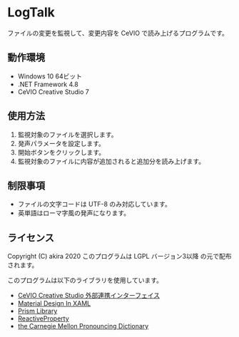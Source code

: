 # LogTalk

ファイルの変更を監視して、変更内容を CeVIO で読み上げるプログラムです。

## 動作環境

* Windows 10 64ビット
* .NET Framework 4.8
* CeVIO Creative Studio 7

## 使用方法

1. 監視対象のファイルを選択します。
1. 発声パラメータを設定します。
1. 開始ボタンをクリックします。
1. 監視対象のファイルに内容が追加されると追加分を読み上げます。

## 制限事項

* ファイルの文字コードは UTF-8 のみ対応しています。
* 英単語はローマ字風の発声になります。

## ライセンス

Copyright (C) akira 2020
このプログラムは LGPL バージョン3以降 の元で配布されます。

このプログラムは以下のライブラリを使用しています。

* [CeVIO Creative Studio 外部連携インターフェイス](http://cevio.jp/)
* [Material Design In XAML](http://materialdesigninxaml.net/)
* [Prism Library](https://prismlibrary.com/)
* [ReactiveProperty](https://github.com/runceel/ReactiveProperty)
* [the Carnegie Mellon Pronouncing Dictionary](http://www.speech.cs.cmu.edu/cgi-bin/cmudict)
